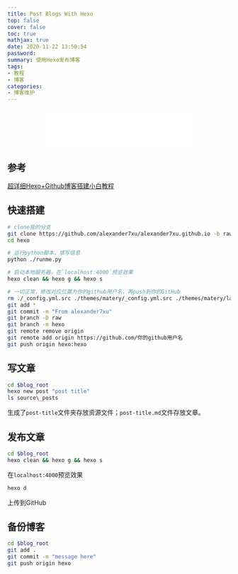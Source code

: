 ```yaml
---
title: Post Blogs With Hexo
top: false
cover: false
toc: true
mathjax: true
date: 2020-11-22 13:50:54
password:
summary: 使用Hexo发布博客
tags:
- 教程
- 博客
categories:
- 博客维护
---
```


<div align="middle"><iframe frameborder="no" border="0" marginwidth="0" marginheight="0" width=330 height=86 src="//music.163.com/outchain/player?type=2&id=858520&auto=1&height=66"></iframe></div>

## 参考

[超详细Hexo+Github博客搭建小白教程](https://zhuanlan.zhihu.com/p/35668237)

## 快速搭建

```bash
# clone我的分支
git clone https://github.com/alexander7xu/alexander7xu.github.io -b raw ./hexo
cd hexo

# 运行python脚本，填写信息
python ./runme.py

# 启动本地服务器，在`localhost:4000`预览效果
hexo clean && hexo g && hexo s

# 一切正常，修改对应位置为你的github用户名，再push到你的GitHub
rm ./_config.yml.src ./themes/matery/_config.yml.src ./themes/matery/layout/_partial/footer.ejs.src
git add *
git commit -m "From alexander7xu"
git branch -D raw
git branch -m hexo
git remote remove origin
git remote add origin https://github.com/你的github用户名
git push origin hexo:hexo
```

## 写文章

```bash
cd $blog_root
hexo new post "post title"
ls source\_posts
```

生成了`post-title`文件夹存放资源文件；`post-title.md`文件存放文章。

## 发布文章

```bash
cd $blog_root
hexo clean && hexo g && hexo s
```
在`localhost:4000`预览效果


```bash
hexo d
```

上传到GitHub

## 备份博客

```bash
cd $blog_root
git add .
git commit -m "message here"
git push origin hexo
```
